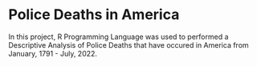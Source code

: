 # Police Deaths in America

In this project, R Programming Language was used to performed a Descriptive Analysis of Police Deaths that have occured in America from January, 1791 - July, 2022.
